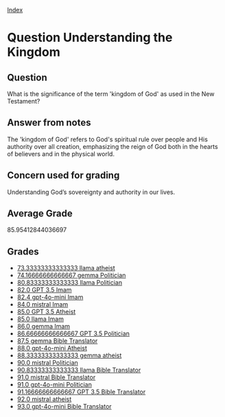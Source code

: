 
[Index](../../index.md)
# Question Understanding the Kingdom
## Question
What is the significance of the term 'kingdom of God' as used in the New Testament?

## Answer from notes
The 'kingdom of God' refers to God's spiritual rule over people and His authority over all creation, emphasizing the reign of God both in the hearts of believers and in the physical world.

## Concern used for grading
Understanding God’s sovereignty and authority in our lives.

## Average Grade
85.95412844036697

## Grades
 * [73.33333333333333 llama atheist](../answers/llama_atheist/Understanding_the_Kingdom.md)
 * [74.16666666666667 gemma Politician](../answers/gemma_Politician/Understanding_the_Kingdom.md)
 * [80.83333333333333 llama Politician](../answers/llama_Politician/Understanding_the_Kingdom.md)
 * [82.0 GPT 3.5 Imam](../answers/GPT_3.5_Imam/Understanding_the_Kingdom.md)
 * [82.4 gpt-4o-mini Imam](../answers/gpt-4o-mini_Imam/Understanding_the_Kingdom.md)
 * [84.0 mistral Imam](../answers/mistral_Imam/Understanding_the_Kingdom.md)
 * [85.0 GPT 3.5 Atheist](../answers/GPT_3.5_Atheist/Understanding_the_Kingdom.md)
 * [85.0 llama Imam](../answers/llama_Imam/Understanding_the_Kingdom.md)
 * [86.0 gemma Imam](../answers/gemma_Imam/Understanding_the_Kingdom.md)
 * [86.66666666666667 GPT 3.5 Politician](../answers/GPT_3.5_Politician/Understanding_the_Kingdom.md)
 * [87.5 gemma Bible Translator](../answers/gemma_Bible_Translator/Understanding_the_Kingdom.md)
 * [88.0 gpt-4o-mini Atheist](../answers/gpt-4o-mini_Atheist/Understanding_the_Kingdom.md)
 * [88.33333333333333 gemma atheist](../answers/gemma_atheist/Understanding_the_Kingdom.md)
 * [90.0 mistral Politician](../answers/mistral_Politician/Understanding_the_Kingdom.md)
 * [90.83333333333333 llama Bible Translator](../answers/llama_Bible_Translator/Understanding_the_Kingdom.md)
 * [91.0 mistral Bible Translator](../answers/mistral_Bible_Translator/Understanding_the_Kingdom.md)
 * [91.0 gpt-4o-mini Politician](../answers/gpt-4o-mini_Politician/Understanding_the_Kingdom.md)
 * [91.16666666666667 GPT 3.5 Bible Translator](../answers/GPT_3.5_Bible_Translator/Understanding_the_Kingdom.md)
 * [92.0 mistral atheist](../answers/mistral_atheist/Understanding_the_Kingdom.md)
 * [93.0 gpt-4o-mini Bible Translator](../answers/gpt-4o-mini_Bible_Translator/Understanding_the_Kingdom.md)
